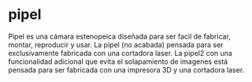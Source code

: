 # pipel
Pipel es una cámara estenopeica diseñada para ser facil de fabricar, montar, reproducir y usar.
La pipel (no acabada) pensada para ser exclusivamente fabricada con una cortadora laser.
La pipel2 con una funcionalidad adicional que evita el solapamiento de imagenes está pensada para ser fabricada con una impresora 3D y una cortadora laser.
